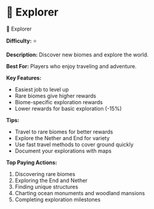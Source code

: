 # 🧭 Explorer

🧭 Explorer

**Difficulty:** ⭐

**Description:** Discover new biomes and explore the world.

**Best For:** Players who enjoy traveling and adventure.

**Key Features:**

* Easiest job to level up
* Rare biomes give higher rewards
* Biome-specific exploration rewards
* Lower rewards for basic exploration (-15%)

**Tips:**

* Travel to rare biomes for better rewards
* Explore the Nether and End for variety
* Use fast travel methods to cover ground quickly
* Document your explorations with maps

**Top Paying Actions:**

1. Discovering rare biomes
2. Exploring the End and Nether
3. Finding unique structures
4. Charting ocean monuments and woodland mansions
5. Completing exploration milestones
